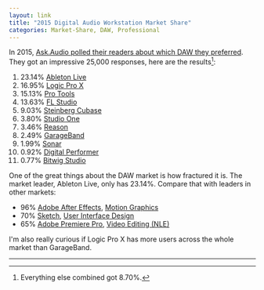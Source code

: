 ```yaml
---
layout: link
title: "2015 Digital Audio Workstation Market Share"
categories: Market-Share, DAW, Professional
---
```


In 2015, [Ask.Audio polled their readers about which DAW they preferred](https://www.macprovideo.com/article/news/the-top-11-most-popular-daws-you-voted-for). They got an impressive 25,000 responses, here are the results[^daweverythingelse]:

1. 23.14% [Ableton Live](https://www.ableton.com/en/live/)
2. 16.95% [Logic Pro X](https://www.apple.com/logic-pro/)
3. 15.13% [Pro Tools](https://www.avid.com/pro-tools)
4. 13.63% [FL Studio](https://www.image-line.com/flstudio/)
5. 9.03% [Steinberg Cubase](https://new.steinberg.net/cubase/)
6. 3.80% [Studio One](https://www.presonus.com/products/Studio-One)
7. 3.46% [Reason](https://www.propellerheads.com/en/reason)
8. 2.49% [GarageBand](https://www.apple.com/mac/garageband/)
9. 1.99% [Sonar](https://www.cakewalk.com/products/SONAR/)
10. 0.92% [Digital Performer](http://www.motu.com/products/software/dp/)
11. 0.77% [Bitwig Studio](https://www.bitwig.com/en/bitwig-studio)

One of the great things about the DAW market is how fractured it is. The market leader, Ableton Live, only has 23.14%. Compare that with leaders in other markets:

- 96% [Adobe After Effects](https://www.adobe.com/products/aftereffects.html), [Motion Graphics](/2019/05/30/2015-motion-graphics-software-market-share/)
- 70% [Sketch](https://www.sketch.com/), [User Interface Design](https://blog.robenkleene.com/2019/04/02/sketch-figmas-market-share/)
- 65% [Adobe Premiere Pro](https://www.adobe.com/products/premiere.html), [Video Editing (NLE)](https://blog.robenkleene.com/2019/04/05/video-editor-market-share-numbers-from-2014/)

I'm also really curious if Logic Pro X has more users across the whole market than GarageBand.

* * *

[^daweverythingelse]: Everything else combined got 8.70%.
